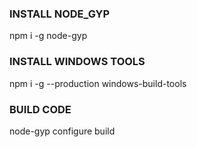 ### INSTALL NODE_GYP
npm i -g node-gyp

### INSTALL WINDOWS TOOLS
npm i -g --production windows-build-tools

### BUILD CODE
node-gyp configure build